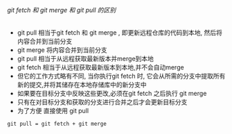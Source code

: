 ###### git fetch 和 git merge 和 git pull 的区别

- git pull 相当于git fetch 和 git merge , 即更新远程仓库的代码到本地, 然后将内容合并到当前分支
- git merge 将内容合并到当前分支
- git pull 相当于从远程获取最新版本并merge到本地
- git fetch 相当于从远程获取最新版本到本地,并不会自动merge
- 但它的工作方式略有不同, 当你执行git fetch 时, 它会从所需的分支中提取所有新的提交,并将其储存在本地存储库中的新分支中
- 如果要在目标分支中反映这些更改,必须在git fetch 之后执行 git merge 
- 只有在对目标分支和获取的分支进行合并之后才会更新目标分支
- 为了方便 直接使用 git pull
```
git pull = git fetch + git merge
```
